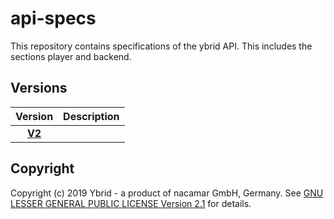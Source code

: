 # api-specs
This repository contains specifications of the ybrid API. This includes the sections player and backend.

## Versions

Version | Description
:-----: | :----------
[**V2**](v2) |

## Copyright
Copyright (c) 2019 Ybrid - a product of nacamar GmbH, Germany. See [GNU LESSER GENERAL PUBLIC LICENSE Version 2.1](LICENSE) for details.
